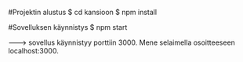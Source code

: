 #Projektin alustus
$ cd kansioon
$ npm install

#Sovelluksen käynnistys
$ npm start

---> sovellus käynnistyy porttiin 3000. Mene selaimella osoitteeseen localhost:3000.